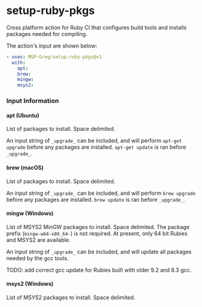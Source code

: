 # setup-ruby-pkgs

Cross platform action for Ruby CI that configures build tools and installs packages needed for compiling.

The action's input are shown below:

```yaml
- uses: MSP-Greg/setup-ruby-pkgs@v1
  with:
    apt:
    brew:
    mingw:
    msys2:
```

### Input Information

#### apt (Ubuntu)

List of packages to install.  Space delimited.

An input string of `_upgrade_` can be included, and will perform `apt-get upgrade` before any packages are installed.  `apt-get update` is ran before `_upgrade_`.


#### brew (macOS)

List of packages to install.  Space delimited.

An input string of `_upgrade_` can be included, and will perform `brew upgrade` before any packages are installed.  `brew update` is ran before `_upgrade_`.

#### mingw (Windows)

List of MSYS2 MinGW packages to install.  Space delimited.  The package prefix (`mingw-w64-x86_64-`) is not required.  At present, only 64 bit Rubies and MSYS2 are available.

An input string of `_upgrade_` can be included, and will update all packages needed by the gcc tools.

TODO: add correct gcc update for Rubies built with older 9.2 and 8.3 gcc.

#### msys2 (Windows)

List of MSYS2 packages to install.  Space delimited.
